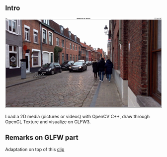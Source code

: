## Intro

![Running on WSL2!](https://github.com/yanuartadityan/opencv-glad-glfw3-startup/blob/main/blob/glfw_opencv_texture.png?raw=true)
<br><br>
Load a 2D media (pictures or videos) with OpenCV C++, draw through OpenGL Texture and visualize on GLFW3.

## Remarks on GLFW part

Adaptation on top of this [clip](https://www.youtube.com/watch?v=ED-WUk440qc&ab_channel=Code%2CTech%2CandTutorials)